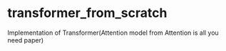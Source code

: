 # transformer_from_scratch
Implementation of Transformer(Attention model from Attention is all you need paper)
